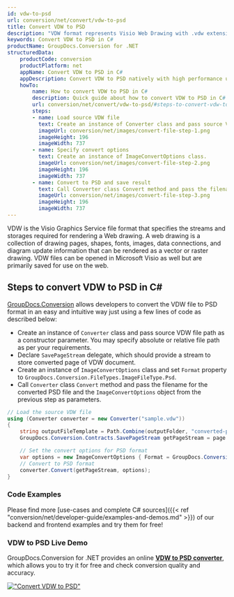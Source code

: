 ```yaml
---
id: vdw-to-psd
url: conversion/net/convert/vdw-to-psd
title: Convert VDW to PSD
description: "VDW format represents Visio Web Drawing with .vdw extension. Learn how to convert VDW to PSD file programmatically in C# language using GroupDocs.Conversion for .NET library."
keywords: Convert VDW to PSD in C#
productName: GroupDocs.Conversion for .NET
structuredData:
    productCode: conversion
    productPlatform: net
    appName: Convert VDW to PSD in C#
    appDescription: Convert VDW to PSD natively with high performance using C# language and server side GroupDocs.Conversion for .NET APIs, without the use of any software like Microsoft or Open Office.
    howTo:
        name: How to convert VDW to PSD in C# 
        description: Quick guide about how to convert VDW to PSD in C# with high performance and accuracy.
        url: conversion/net/convert/vdw-to-psd/#steps-to-convert-vdw-to-psd-in-c
        steps:
        - name: Load source VDW file 
          text: Create an instance of Converter class and pass source VDW file path as a constructor parameter. You may specify absolute or relative file path as per your requirements. 
          imageUrl: conversion/net/images/convert-file-step-1.png
          imageHeight: 196
          imageWidth: 737
        - name: Specify convert options 
          text: Create an instance of ImageConvertOptions class.
          imageUrl: conversion/net/images/convert-file-step-2.png
          imageHeight: 196
          imageWidth: 737
        - name: Convert to PSD and save result 
          text: Call Converter class Convert method and pass the filename for the converted HTML file and the ImageConvertOptions object from the previous step as parameters.
          imageUrl: conversion/net/images/convert-file-step-3.png
          imageHeight: 196
          imageWidth: 737
---
```


VDW is the Visio Graphics Service file format that specifies the streams and storages required for rendering a Web drawing. A web drawing is a collection of drawing pages, shapes, fonts, images, data connections, and diagram update information that can be rendered as a vector or raster drawing. VDW files can be opened in Microsoft Visio as well but are primarily saved for use on the web.

## Steps to convert VDW to PSD in C#

[GroupDocs.Conversion](https://products.groupdocs.com/conversion/net) allows developers to convert the VDW file to PSD format in an easy and intuitive way just using a few lines of code as described below:

* Create an instance of `Converter` class and pass source VDW file path as a constructor parameter. You may specify absolute or relative file path as per your requirements. 
* Declare `SavePageStream` delegate, which should provide a stream to store converted page of VDW document.
* Create an instance of `ImageConvertOptions` class and set `Format` property to `GroupDocs.Conversion.FileTypes.ImageFileType.Psd`.
* Call `Converter` class `Convert` method and pass the filename for the converted PSD file and the `ImageConvertOptions` object from the previous step as parameters.

```csharp
// Load the source VDW file
using (Converter converter = new Converter("sample.vdw"))
{
    string outputFileTemplate = Path.Combine(outputFolder, "converted-page-{0}.psd");
    GroupDocs.Conversion.Contracts.SavePageStream getPageStream = page => new FileStream(string.Format(outputFileTemplate, page), FileMode.Create);

    // Set the convert options for PSD format
    var options = new ImageConvertOptions { Format = GroupDocs.Conversion.FileTypes.ImageFileType.Psd };   
    // Convert to PSD format
    converter.Convert(getPageStream, options);
}
```

### Code Examples

Please find more [use-cases and complete C# sources]({{< ref "conversion/net/developer-guide/examples-and-demos.md" >}}) of our backend and frontend examples and try them for free!

### VDW to PSD Live Demo

GroupDocs.Conversion for .NET provides an online [**VDW to PSD converter**](https://products.groupdocs.app/conversion/vdw-to-psd), which allows you to try it for free and check conversion quality and accuracy.

[!["Convert VDW to PSD"](conversion/net/images/convert-to-psd/convert-vdw-to-psd.png)](https://products.groupdocs.app/conversion/vdw-to-psd)